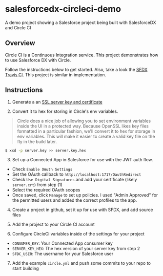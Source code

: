 # salesforcedx-circleci-demo
A demo project showing a Salesforce project being built with SalesforceDX and Circle CI

## Overview

Circle CI is a Continuous Integration service. This project demonstrates how to use Salesforce DX
with Circle.

Follow the instructions below to get started. Also, take a look the 
[SFDX Travis CI](https://github.com/wadewegner/sfdx-travisci). This project 
is similar in implementation.

## Instructions

1. Generate a an [SSL server key and certificate](https://devcenter.heroku.com/articles/ssl-certificate-self)

2. Convert it to hex for storing in Circle's env variables. 

  > Circle does a nice job of allowing you to set environment variables inside the UI in a 
  protected way. Because OpenSSL likes key files formatted in a particular fashion, we'll convert 
  it to hex for storage in env variables. This will make it easier to create a valid key file 
  on the fly in the build later.
  
  ```bash
  $ xxd -p server.key >> server.key.hex
  ```
3. Set up a Connected App in Salesforce for use with the JWT auth flow.

  * Check `Enable OAuth Settings`
  * Set the OAuth callback to `http://localhost:1717/OauthRedirect`
  * Check `Use Digital Signatures` and add your certificate (likely `server.crt`) from step (1)
  * Select the required OAuth scopes
  * Once saved, click `Manage` to set up policies. I used "Admin Approved" for the permitted users
  and added the correct profiles to the app.
  
4. Create a project in github, set it up for use with SFDX, and add source files

5. Add the project to your Circle CI account

6. Configure CircleCi variables inside of the settings for your project

  * `CONSUMER_KEY`: Your Connected App consumer key
  * `SERVER_KEY_HEX`: The hex version of your server key from step 2
  * `SFDC_USER`: The username for your Salesforce user
  
7. Add the example `circle.yml` and push some commits to your repo to start building
